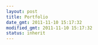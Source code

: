 ```yaml
---
layout: post
title: Portfolio
date_gmt: 2011-11-10 15:17:32
modified_gmt: 2011-11-10 15:17:32
status: inherit
---
```



